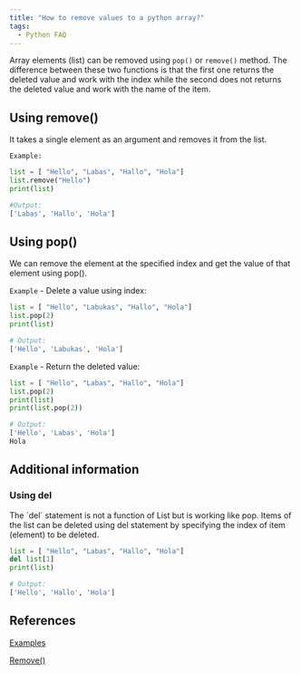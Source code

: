```yaml
---
title: "How to remove values to a python array?"
tags:
  - Python FAQ
---
```


Array elements (list) can be removed using `pop()` or `remove()` method. The difference between these two functions is that the first one returns the deleted value and work with the index while the second does not returns the deleted value and work with the name of the item.

## Using remove()

It takes a single element as an argument and removes it from the list.

`Example:`

```python
list = [ "Hello", "Labas", "Hallo", "Hola"]
list.remove("Hello")
print(list)

#Output:
['Labas', 'Hallo', 'Hola']
```

## Using pop()

We can remove the element at the specified index and get the value of that element using pop().

`Example` - Delete a value using index:

```python
list = [ "Hello", "Labukas", "Hallo", "Hola"]
list.pop(2)
print(list)

# Output:
['Hello', 'Labukas', 'Hola']
```

`Example` - Return the deleted value:

```python
list = [ "Hello", "Labas", "Hallo", "Hola"]
list.pop(2)
print(list)
print(list.pop(2))

# Output:
['Hello', 'Labas', 'Hola']
Hola
```

## Additional information

### Using del

The `del´ statement is not a function of List but is working like pop. Items of the list can be deleted using del statement by specifying the index of item (element) to be deleted.

```python
list = [ "Hello", "Labas", "Hallo", "Hola"]
del list[1]
print(list)

# Output:
['Hello', 'Hallo', 'Hola']
```

## References

[Examples](https://www.geeksforgeeks.org/how-to-remove-an-item-from-the-list-in-python/)

[Remove()](https://www.programiz.com/python-programming/methods/list/remove)